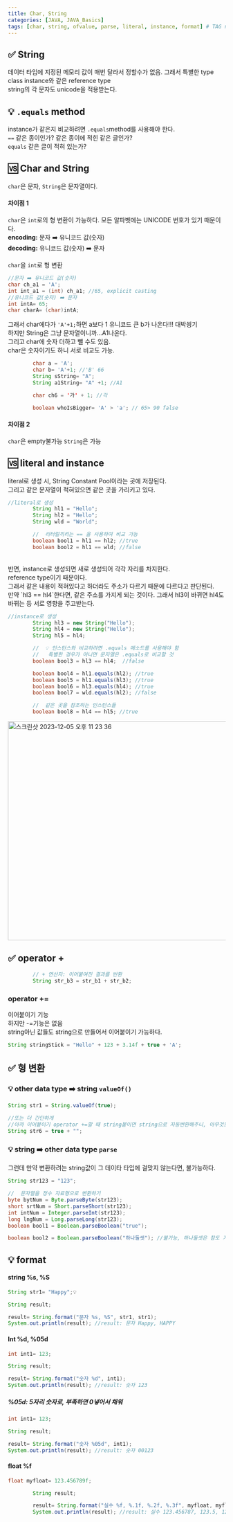 ```yaml
---
title: Char, String
categories: [JAVA, JAVA_Basics]
tags: [char, string, ofvalue, parse, literal, instance, format] # TAG names should always be lowercase
---
```


## ✅ String

데이터 타입에 지정된 메모리 값이 매번 달라서 정할수가 없음. 그래서 특별한 type <br>
class instance와 같은 reference type <br>
string의 각 문자도 unicode을 적용받는다. <br>

## 💡 `.equals` method

instance가 같은지 비교하려면 `.equals`method를 사용해야 한다. <br>
`==` 같은 종이인가? 같은 종이에 적힌 같은 글인가? <br>
`equals` 같은 글이 적혀 있는가? <br>

## 🆚 Char and String

`char`은 문자, `String`은 문자열이다. <br>

#### **차이점 1**

`char`은 `int`로의 형 변환이 가능하다. 모든 알파벳에는 UNICODE 번호가 있기 때문이다. <br>
**encoding:** 문자 ➡️ 유니코드 값(숫자) <br>
**decoding:** 유니코드 값(숫자) ➡️ 문자 <br>

`char`을 `int`로 형 변환 <br>

```java
//문자 ➡️ 유니코드 값(숫자)
char ch_a1 = 'A';
int int_a1 = (int) ch_a1; //65, explicit casting
//유니코드 값(숫자) ➡️ 문자
int intA= 65;
char charA= (char)intA;
```

그래서 char에다가 `'A'+1;`하면 a보다 1 유니코드 큰 b가 나온다!!! 대박씡기 <br>
하지만 String은 그냥 문자열이니까...A1나온다. <br>
그리고 char에 숫자 더하고 뺄 수도 있음. <br>
char은 숫자이기도 하니 서로 비교도 가능.

```java
        char a = 'A';
        char b= 'A'+1; //'B' 66
        String sString= "A";
        String a1String= "A" +1; //A1

        char ch6 = '가' + 1; //각

        boolean whoIsBigger= 'A' > 'a'; // 65> 90 false
```

#### **차이점 2**

`char`은 empty불가능 `String`은 가능 <br>

## 🆚 literal and instance

literal로 생성 시, String Constant Pool이라는 곳에 저장된다. <br>
그리고 같은 문자열이 적혀있으면 같은 곳을 가리키고 있다. <br>

```java
//literal로 생성
		String hl1 = "Hello";
        String hl2 = "Hello";
        String wld = "World";

        //  리터럴끼리는 == 을 사용하여 비교 가능
        boolean bool1 = hl1 == hl2; //true
        boolean bool2 = hl1 == wld; //false
```

   <br>
반면, instance로 생성되면 새로 생성되어 각각 자리를 차지한다.    <br>
reference type이기 때문이다.     <br>
그래서 같은 내용이 적혀있다고 하더라도 주소가 다르기 때문에 다르다고 판단된다.    <br>
만약 `hl3 == hl4`한다면, 같은 주소를 가지게 되는 것이다. 그래서 hl3이 바뀌면 hl4도 바뀌는 등 서로 영향을 주고받는다.    <br>

```java
//instance로 생성
        String hl3 = new String("Hello");
        String hl4 = new String("Hello");
        String hl5 = hl4;

        //  💡 인스턴스와 비교하려면 .equals 메소드를 사용해야 함
        //   특별한 경우가 아니면 문자열은 .equals로 비교할 것
        boolean bool3 = hl3 == hl4;  //false

        boolean bool4 = hl1.equals(hl2); //true
        boolean bool5 = hl1.equals(hl3); //true
        boolean bool6 = hl3.equals(hl4); //true
        boolean bool7 = wld.equals(hl2); //false

        //  같은 곳을 참조하는 인스턴스들
        boolean bool8 = hl4 == hl5; //true
```

<img width="506" alt="스크린샷 2023-12-05 오후 11 23 36" src="https://github.com/soheeparklee/portfolioWebsite_dreamcoding/assets/97790983/ddb10a0f-c66e-4bf5-ac3a-32417d33d90e">

## ✅ operator +

```java
        // + 연산자: 이어붙여진 결과를 반환
        String str_b3 = str_b1 + str_b2;
```

### operator +=

이어붙이기 기능 <br>
하지만 -=기능은 없음 <br>
string아닌 값들도 string으로 만들어서 이어붙이기 가능하다. <br>

```java
String stringStick = "Hello" + 123 + 3.14f + true + 'A';
```

## ✅ 형 변환

### 💡 other data type ➡️ string `valueOf()`

```java
String str1 = String.valueOf(true);

//또는 더 간단하게
//아까 이어붙이기 operator +=할 때 string붙이면 string으로 자동변환해주니, 아무것도 없는 string "" 붙이면 string으로 변환됨.
String str6 = true + "";
```

### 💡 string ➡️ other data type `parse`

그런데 만약 변환하려는 string값이 그 데이타 타입에 걸맞지 않는다면, 불가능하다. <br>

```java
String str123 = "123";

//  문자열을 정수 자료형으로 변환하기
byte bytNum = Byte.parseByte(str123);
short srtNum = Short.parseShort(str123);
int intNum = Integer.parseInt(str123);
long lngNum = Long.parseLong(str123);
boolean bool1 = Boolean.parseBoolean("true");

boolean bool2 = Boolean.parseBoolean("하나둘셋"); //불가능, 하나둘셋은 참도 거짓도 아니니까
```

## 💡 format

#### string %s, %S

```java
String str1= "Happy";💡

String result;

result= String.format("문자 %s, %S", str1, str1);
System.out.println(result); //result: 문자 Happy, HAPPY
```

#### Int %d, %05d

```java
int int1= 123;

String result;

result= String.format("숫자 %d", int1);
System.out.println(result); //result: 숫자 123
```

##### %05d: 5자리 숫자로, 부족하면 0넣어서 채워

```java
int int1= 123;

String result;

result= String.format("숫자 %05d", int1);
System.out.println(result); //result: 숫자 00123
```

#### float %f

```java
float myfloat= 123.456789f;

        String result;

        result= String.format("실수 %f, %.1f, %.2f, %.3f", myfloat, myfloat, myfloat, myfloat);
        System.out.println(result); //result: 실수 123.456787, 123.5, 123.46, 123.457
```
